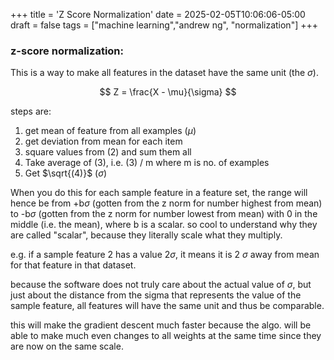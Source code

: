 +++
title = 'Z Score Normalization'
date = 2025-02-05T10:06:06-05:00
draft = false
tags = ["machine learning","andrew ng", "normalization"]
+++


### z-score normalization:

This is a way to make all features in the dataset have the same unit (the $\sigma$).

$$
Z = \frac{X - \mu}{\sigma}
$$

steps are:

1. get mean of feature from all examples ($\mu$)
2. get deviation from mean for each item
3. square values from (2) and sum them all
4. Take average of (3), i.e. (3) / m where m is no. of examples 
5. Get $\sqrt{(4)}$ ($\sigma$)

When you do this for each sample feature in a feature set, the range will hence be from +b$\sigma$ (gotten from the z norm for number highest from mean) to -b$\sigma$ (gotten from the z norm for number lowest from mean) with 0 in the middle (i.e. the mean), where b is a scalar. so cool to understand why they are called "scalar", because they literally scale what they multiply. 

e.g. if a sample feature 2 has a value 2$\sigma$, it means it is 2 $\sigma$ away from mean for that feature in that dataset. 

because the software does not truly care about the actual value of $\sigma$, but just about the distance from the sigma that represents the value of the sample feature, all features will have the same unit and thus be comparable. 

this will make the gradient descent much faster because the algo. will be able to make much even changes to all weights at the same time since they are now on the same scale.